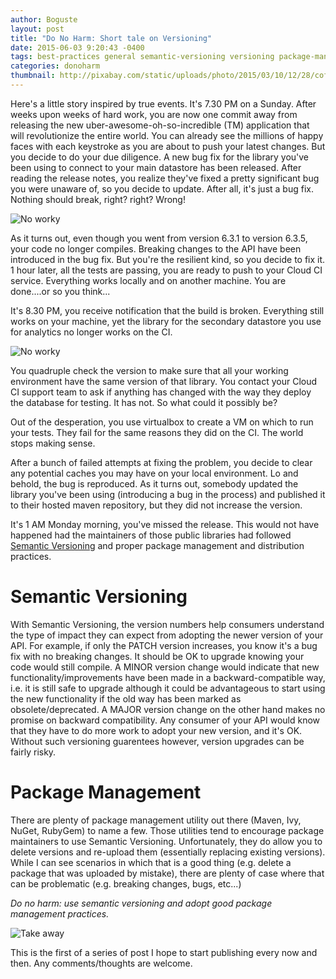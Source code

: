 ```yaml
---
author: Boguste
layout: post
title: "Do No Harm: Short tale on Versioning"
date: 2015-06-03 9:20:43 -0400
tags: best-practices general semantic-versioning versioning package-management
categories: donoharm
thumbnail: http://pixabay.com/static/uploads/photo/2015/03/10/12/28/coffee-667052_640.jpg
---
```


Here's a little story inspired by true events. It's 7.30 PM on a Sunday. After weeks upon weeks of hard work, you are now one commit away from releasing the new uber-awesome-oh-so-incredible (TM) application that will revolutionize the entire world. You can already see the millions of happy faces with each keystroke as you are about to push your latest changes. But you decide to do your due diligence. A new bug fix for the library you've been using to connect to your main datastore has been released. After reading the release notes, you realize they've fixed a pretty significant bug you were unaware of, so you decide to update. After all, it's just a bug fix. Nothing should break, right? right? Wrong!

<img src="https://cat7cat.files.wordpress.com/2011/07/funny-pictures-cat-moon.jpg" align="middle" alt="No worky"/>

As it turns out, even though you went from version 6.3.1 to version 6.3.5, your code no longer compiles. Breaking changes to the API have been introduced in the bug fix. But you're the resilient kind, so you decide to fix it. 1 hour later, all the tests are passing, you are ready to push to your Cloud CI service. Everything works locally and on another machine. You are done....or so you think...

It's 8.30 PM, you receive notification that the build is broken. Everything still works on your machine, yet the library for the secondary datastore you use for analytics no longer works on the CI. 

<img src="http://www.buildsonmymachine.com/images/Row2_2a.jpg" align="middle" alt="No worky"/>

You quadruple check the version to make sure that all your working environment have the same version of that library. You contact your Cloud CI support team to ask if anything has changed with the way they deploy the database for testing. It has not. So what could it possibly be? 

Out of the desperation, you use virtualbox to create a VM on which to run your tests. They fail for the same reasons they did on the CI. The world stops making sense. 

After a bunch of failed attempts at fixing the problem, you decide to clear any potential caches you may have on your local environment. Lo and behold, the bug is reproduced. As it turns out, somebody updated the library you've been using (introducing a bug in the process) and published it to their hosted maven repository, but they did not increase the version.

It's 1 AM Monday morning, you've missed the release. This would not have happened had the maintainers of those public libraries had followed [Semantic Versioning](http://semver.org/) and proper package management and distribution practices.

Semantic Versioning
================

With Semantic Versioning, the version numbers help consumers understand the type of impact they can expect from adopting the newer version of your API. For example, if only the PATCH version increases, you know it's a bug fix with no breaking changes. It should be OK to upgrade knowing your code would still compile. A MINOR version change would indicate that new functionality/improvements have been made in a backward-compatible way, i.e. it is still safe to upgrade although it could be advantageous to start using the new functionality if the old way has been marked as obsolete/deprecated. A MAJOR version change on the other hand makes no promise on backward compatibility. Any consumer of your API would know that they have to do more work to adopt your new version, and it's OK. Without such versioning guarentees however, version upgrades can be fairly risky.

Package Management
==================

There are plenty of package management utility out there (Maven, Ivy, NuGet, RubyGem) to name a few. Those utilities tend to encourage package maintainers to use Semantic Versioning. Unfortunately, they do allow you to delete versions and re-upload them (essentially replacing existing versions). While I can see scenarios in which that is a good thing (e.g. delete a package that was uploaded by mistake), there are plenty of case where that can be problematic (e.g. breaking changes, bugs, etc...)

*Do no harm: use semantic versioning and adopt good package management practices.*

<img src="http://cdn.meme.am/instances/500x/45826.jpg" align="middle" alt="Take away"/>

This is the first of a series of post I hope to start publishing every now and then. Any comments/thoughts are welcome.
